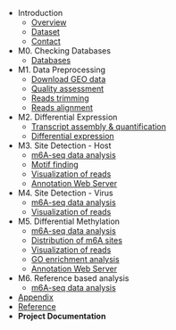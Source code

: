 - Introduction
  - [Overview](intro/overview.md)
  - [Dataset](intro/dataset.md)
  - [Contact](intro/contact.md)
- M0. Checking Databases
  - [Databases](M0_Checking_Existing_Databases/database.md)
- M1. Data Preprocessing
  - [Download GEO data](M1_Data_Preprocessing/SRA_toolkit.md)
  - [Quality assessment](M1_Data_Preprocessing/FASTQC.md)
  - [Reads trimming](M1_Data_Preprocessing/Trim_Galore.md)
  - [Reads alignment](M1_Data_Preprocessing/Hisat2.md)
- M2. Differential Expression
  - [Transcript assembly & quantification](M2_Differential_Expression/StringTie.md)
  - [Differential expression](M2_Differential_Expression/Ballgown.md)
- M3. Site Detection - Host
  - [m6A-seq data analysis](M3_Site_Detection_Host/exomePeak2.md)
  - [Motif finding](M3_Site_Detection_Host/Homer.md)
  - [Visualization of reads](M3_Site_Detection_Host/IGV.md)
  - [Annotation Web Server](M3_Site_Detection_Host/RNAmod.md)
- M4. Site Detection - Virus
  - [m6A-seq data analysis](M4_Site_Detection_Virus/exomePeak2.md)
  - [Visualization of reads](M4_Site_Detection_Virus/IGV.md)
- M5. Differential Methylation
  - [m6A-seq data analysis](M5_Differential_Methylation/exomePeak2.md)
  - [Distribution of m6A sites](M5_Differential_Methylation/MetaTX.md)
  - [Visualization of reads](M5_Differential_Methylation/IGV.md)
  - [GO enrichment analysis](M5_Differential_Methylation/DAVID.md)
  - [Annotation Web Server](M5_Differential_Methylation/RNAmod.md)
- M6. Reference based analysis
  - [m6A-seq data analysis](M6_Reference_Based_Analysis/exomePeak2.md)
- [Appendix](appendix/appendix.md)
- [Reference](appendix/reference.md)
- **Project Documentation**
